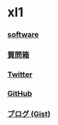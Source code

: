 # xl1

### [software](/xl1/software)

### [質問箱](何もしてないに100の質問)

### [Twitter](https://twitter.com/xl1blue)

### [GitHub](https://github.com/xl1)

### [ブログ (Gist)](https://gist.github.com/xl1)
